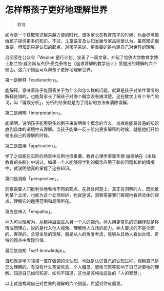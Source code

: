 # 怎样帮孩子更好地理解世界

> 教育

如今是一个获取知识越来越方便的时代，很多家长在教育孩子的时候，也会尽可能给孩子提供更多的知识。不过，儿童语言及认知发展专家吕丽莹认为，虽然知识很重要，但知识只是认知的起点，对孩子来说，更重要的是构建自己对世界的理解。

吕丽莹在公众号「Weplan 童行计划」发表了一篇文章，介绍了哈佛大学教育学博士格兰特·威金斯与杰伊·麦克泰格在《追求理解的教学设计》里提出的理解的六个侧面。这六个侧面可以帮孩子更好地理解世界。

第一是解释「explanation」。

能解释，意味着孩子能回答关于为什么和怎么样的问题。就算是孩子对某件事情的解释是错的，也能帮家长了解孩子对哪个概念没有搞清楚。这在教学上有个专门的词，叫「偏误分析」，分析的结果就是为了用新的方法来消除误解。

第二是阐明「interpretation」。

能阐明，说明孩子能用更多的例子来说明某个概念的含义，或者是能将普遍的知识放到具体的语境中去理解。当孩子能举一反三给出更多解释的时候，就是他们开始输出自己的理解的时候。

第三是应用「application」。

学了之后能在实际的场景中应用也很重要。教育心理学家霍华德·加德纳在《未经教育的头脑》中说过，如果一个人能够将学到的概念应用于新的问题和新的情境中，就说明他真的掌握了这些知识。

第四是洞察「perspective」。

洞察需要人们批判性地看待不同的观点。在具体问题上，真正有洞察的人，既能批判某个立场，也能为这个立场辩护，也就是说，洞察需要我们客观地看待具体的观点，理解它的适用范围和局限所在。

第五是神入「empathy」。

神入可以理解为，从精神层面进入另一个人的视角。神入用更常见的词翻译就是移情或同理心，说的是代入他人视角、理解他人立场的能力。神入要求的不是全面的、客观的、总领全局的理解，而是从人的角度考虑，能够从其他人看似古怪、奇特的观点中发现价值。

最后是自知「self-knowledge」。

自知就是学习领域一直在强调的元认知，也就是认识自己的认知过程，观察自己是怎么理解的，有没有什么预设信息、个人偏见、思维习惯等影响了自己对事物的理解。知道自己如何知道、如何不知道，这也是苏格拉底说的「人的智慧」。

以上就是构建自己对世界的理解的六个侧面，希望对你有启发。

